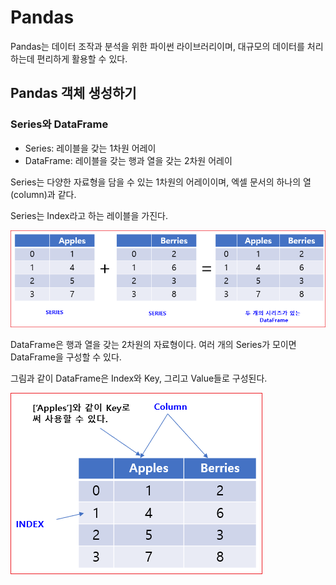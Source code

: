 # Pandas

Pandas는 데이터 조작과 분석을 위한 파이썬 라이브러리이며, 대규모의 데이터를 처리하는데 편리하게 활용할 수 있다. 


## Pandas 객체 생성하기





### Series와 DataFrame

* Series: 레이블을 갖는 1차원 어레이
* DataFrame: 레이블을 갖는 행과 열을 갖는 2차원 어레이


Series는 다양한 자료형을 담을 수 있는 1차원의 어레이이며, 엑셀 문서의 하나의 열 (column)과 같다. 

Series는 Index라고 하는 레이블을 가진다. 

![](../../.gitbook/assets/pkg/pandas/pandas01.png)



DataFrame은 행과 열을 갖는 2차원의 자료형이다.  여러 개의 Series가 모이면 DataFrame을 구성할 수 있다.







그림과 같이 DataFrame은 Index와 Key, 그리고 Value들로 구성된다. 

![](../../.gitbook/assets/pkg/pandas/pandas02.png)
